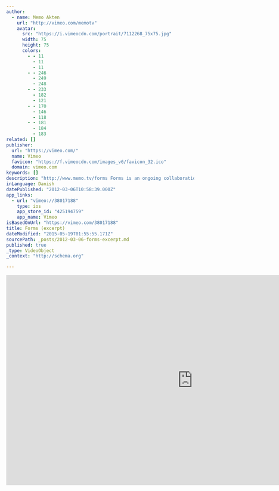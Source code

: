 ```yaml
---
author:
  - name: Memo Akten
    url: "http://vimeo.com/memotv"
    avatar:
      src: "https://i.vimeocdn.com/portrait/7112268_75x75.jpg"
      width: 75
      height: 75
      colors:
        - - 11
          - 11
          - 11
        - - 246
          - 249
          - 248
        - - 233
          - 182
          - 121
        - - 170
          - 146
          - 118
        - - 181
          - 184
          - 183
related: []
publisher:
  url: "https://vimeo.com/"
  name: Vimeo
  favicon: "https://f.vimeocdn.com/images_v6/favicon_32.ico"
  domain: vimeo.com
keywords: []
description: "http://www.memo.tv/forms Forms is an ongoing collaboration between visuals artists Memo Akten and Quayola, a series of studies on human motion, and its reverberations through space and time. It is inspired by the works of Eadweard Muybridge, Harold Edgerton, Étienne-Jules Marey as well as similarly inspired modernist cubist works such as Marcel Duchamp's \"Nude Descending a Staircase No.2″."
inLanguage: Danish
datePublished: "2012-03-06T10:58:39.000Z"
app_links:
  - url: "vimeo://38017188"
    type: ios
    app_store_id: "425194759"
    app_name: Vimeo
isBasedOnUrl: "https://vimeo.com/38017188"
title: Forms (excerpt)
dateModified: "2015-05-19T01:55:55.171Z"
sourcePath: _posts/2012-03-06-forms-excerpt.md
published: true
_type: VideoObject
_context: "http://schema.org"

---
```

<iframe src="https://cdn.embedly.com/widgets/media.html?src=https%3A%2F%2Fplayer.vimeo.com%2Fvideo%2F38017188&amp;url=https%3A%2F%2Fvimeo.com%2F38017188&amp;image=http%3A%2F%2Fi.vimeocdn.com%2Fvideo%2F465072739_1280.jpg&amp;key=b7d04c9b404c499eba89ee7072e1c4f7&amp;type=text%2Fhtml&amp;schema=vimeo" width="1000" height="563" scrolling="no" frameborder="0" allowfullscreen="allowfullscreen" style=""></iframe>
